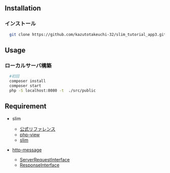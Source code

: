 ## Installation
  ### インストール
  ``` bash
    git clone https://github.com/kazutotakeuchi-32/slim_tutorial_app3.git
  ```
## Usage

  ### ローカルサーバ構築
  ```bash
    #初回
    composer install
    composer start
    php -S localhost:8080 -t  ./src/public
  ```

## Requirement

  - slim
    - [公式リファレンス](https://www.slimframework.com/docs/v3/tutorial/first-app.html)
    - [php-view](https://github.com/slimphp/PHP-View)
    - [slim](https://github.com/slimphp/Slim)

  - [http-message](https://github.com/php-fig/http-message/blob/master/docs/PSR7-Interfaces.md)
    - [ServerRequestInterface](https://www.php-fig.org/psr/psr-7/#psrhttpmessageserverrequestinterface)
    - [ResponseInterface](https://www.php-fig.org/psr/psr-7/#psrhttpmessageresponseinterface)


